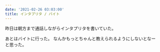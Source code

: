 ```yaml
---
date: '2021-02-26 03:03:00'
title: インタプリタ / バイト
---
```


昨日は朝方まで通話しながらインタプリタを書いていた。

あとはバイトに行った。
なんかもっとちゃんと教えられるようにしないとなーと思った。